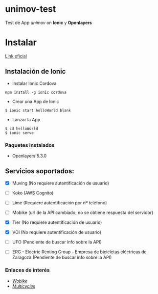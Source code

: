 
# unimov-test

Test de App *unimov* on **Ionic** y **Openlayers**

  

# Instalar

[Link oficial](https://ionicframework.com/docs/intro/installation/)

  
  

## Instalación de Ionic


* Instalar Ionic Cordova

```
npm install -g ionic cordova
```

* Crear una App de Ionic
  

```
$ ionic start helloWorld blank
```


* Lanzar la App


```
$ cd helloWorld
$ ionic serve
```

  
  

### Paquetes instalados

  

* Openlayers 5.3.0

  
  

## Servicios soportados:

* [x] Muving (No requiere autentificación de usuario)
* [ ] Koko (AWS Cognito)
* [ ] Lime (Requiere autentificación por nº teléfono)
* [ ] Mobike (url de la API cambiado, no se obtiene respuesta del servidor)
* [x] Tier (No requiere autentificación de usuario)
* [x] VOI (No requiere autentificación de usuario)
* [ ] UFO (Pendiente de buscar info sobre la API)
* [ ] ERG - Electric Renting Group - Empresa de bicicletas eléctricas de Zaragoza (Pendiente de buscar info sobre la API)


### Enlaces de interés
* *[Wobike](https://github.com/ubahnverleih/WoBike)*
* *[Multicycles](https://github.com/PierrickP/multicycles)*